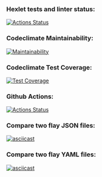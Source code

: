 ### Hexlet tests and linter status:
[![Actions Status](https://github.com/constvict/frontend-project-46/workflows/hexlet-check/badge.svg)](https://github.com/constvict/frontend-project-46/actions)
### Codeclimate Maintainability:
[![Maintainability](https://api.codeclimate.com/v1/badges/f4bca26ec6a2a71e627e/maintainability)](https://codeclimate.com/github/constvict/frontend-project-46/maintainability)
### Codeclimate Test Coverage:
[![Test Coverage](https://api.codeclimate.com/v1/badges/f4bca26ec6a2a71e627e/test_coverage)](https://codeclimate.com/github/constvict/frontend-project-46/test_coverage)
### Github Actions:
[![Actions Status](https://github.com/constvict/frontend-project-46/actions/workflows/main.yml/badge.svg)](https://github.com/constvict/frontend-project-46/actions/workflows/main.yml)

### Compare two flay JSON files:
[![asciicast](https://asciinema.org/a/NyAUEINyTYujOfVzbxpETmkQc.svg)](https://asciinema.org/a/NyAUEINyTYujOfVzbxpETmkQc)

### Compare two flay YAML files:
[![asciicast](https://asciinema.org/a/MoUCaA5wl3RD9uRUDb6pdmnVC.svg)](https://asciinema.org/a/MoUCaA5wl3RD9uRUDb6pdmnVC)